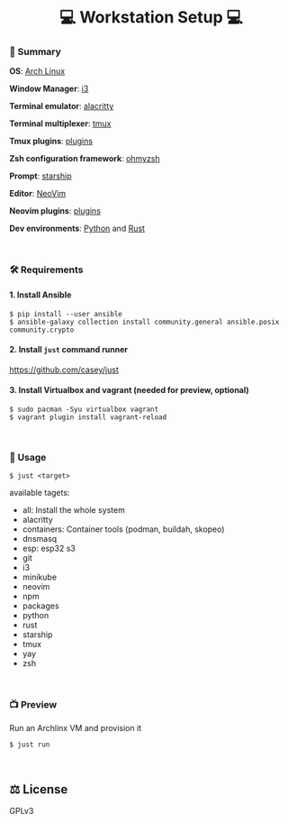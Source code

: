 <div align="center">
    <h1> 💻  Workstation Setup 💻 </h1>
</div>

### 📜 Summary

**OS**: [Arch Linux](https://wiki.archlinux.org/title/Arch_Linux)

**Window Manager**: [i3](https://github.com/i3/i3)

**Terminal emulator**: [alacritty](https://github.com/alacritty/alacritty)

**Terminal multiplexer**: [tmux](https://github.com/tmux/tmux)

**Tmux plugins**: [plugins](https://github.com/pythops/workstation/blob/master/roles/configure/files/config/tmux/tmux.conf#L60)

**Zsh configuration framework**: [ohmyzsh](https://github.com/ohmyzsh/ohmyzsh)

**Prompt**: [starship](https://github.com/starship/starship)

**Editor**: [NeoVim](https://github.com/neovim/neovim)

**Neovim plugins**: [plugins](https://github.com/pythops/workstation/blob/master/roles/configure/files/config/nvim/plugins.vim)

**Dev environments**: [Python]() and [Rust]()

<br/>

### 🛠️ Requirements

#### 1. Install Ansible
```
$ pip install --user ansible
$ ansible-galaxy collection install community.general ansible.posix community.crypto
```

#### 2. Install `just` command runner
https://github.com/casey/just

#### 3. Install Virtualbox and vagrant (needed for preview, optional)
```
$ sudo pacman -Syu virtualbox vagrant
$ vagrant plugin install vagrant-reload
```

<br/>

### 🔬 Usage
```
$ just <target>
```

available tagets:
- all: Install the whole system
- alacritty
- containers: Container tools (podman, buildah, skopeo)
- dnsmasq
- esp: esp32 s3
- git
- i3
- minikube
- neovim
- npm
- packages
- python
- rust
- starship
- tmux
- yay
- zsh

<br/>

### 📺 Preview

Run an Archlinx VM and provision it
```
$ just run
```

<br/>

## ⚖️  License
GPLv3
